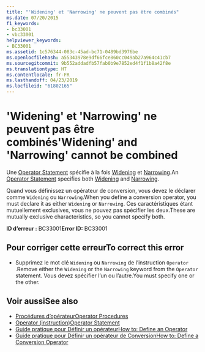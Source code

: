 ```yaml
---
title: "'Widening' et 'Narrowing' ne peuvent pas être combinés"
ms.date: 07/20/2015
f1_keywords:
- bc33001
- vbc33001
helpviewer_keywords:
- BC33001
ms.assetid: 1c576344-083c-45ad-bc71-0489bd3976be
ms.openlocfilehash: a55343978e9df66fce860cc049ab27a964c41cb7
ms.sourcegitcommit: 9b552addadfb57fab0b9e7852ed4f1f1b8a42f8e
ms.translationtype: HT
ms.contentlocale: fr-FR
ms.lasthandoff: 04/23/2019
ms.locfileid: "61802165"
---
```

# <a name="widening-and-narrowing-cannot-be-combined"></a><span data-ttu-id="703bd-102">'Widening' et 'Narrowing' ne peuvent pas être combinés</span><span class="sxs-lookup"><span data-stu-id="703bd-102">'Widening' and 'Narrowing' cannot be combined</span></span>
<span data-ttu-id="703bd-103">Une [Operator Statement](../../visual-basic/language-reference/statements/operator-statement.md) spécifie à la fois [Widening](../../visual-basic/language-reference/modifiers/widening.md) et [Narrowing](../../visual-basic/language-reference/modifiers/narrowing.md).</span><span class="sxs-lookup"><span data-stu-id="703bd-103">An [Operator Statement](../../visual-basic/language-reference/statements/operator-statement.md) specifies both [Widening](../../visual-basic/language-reference/modifiers/widening.md) and [Narrowing](../../visual-basic/language-reference/modifiers/narrowing.md).</span></span>  
  
 <span data-ttu-id="703bd-104">Quand vous définissez un opérateur de conversion, vous devez le déclarer comme `Widening` ou `Narrowing`.</span><span class="sxs-lookup"><span data-stu-id="703bd-104">When you define a conversion operator, you must declare it as either `Widening` or `Narrowing`.</span></span> <span data-ttu-id="703bd-105">Ces caractéristiques étant mutuellement exclusives, vous ne pouvez pas spécifier les deux.</span><span class="sxs-lookup"><span data-stu-id="703bd-105">These are mutually exclusive characteristics, so you cannot specify both.</span></span>  
  
 <span data-ttu-id="703bd-106">**ID d’erreur :** BC33001</span><span class="sxs-lookup"><span data-stu-id="703bd-106">**Error ID:** BC33001</span></span>  
  
## <a name="to-correct-this-error"></a><span data-ttu-id="703bd-107">Pour corriger cette erreur</span><span class="sxs-lookup"><span data-stu-id="703bd-107">To correct this error</span></span>  
  
- <span data-ttu-id="703bd-108">Supprimez le mot clé `Widening` ou `Narrowing` de l’instruction `Operator` .</span><span class="sxs-lookup"><span data-stu-id="703bd-108">Remove either the `Widening` or the `Narrowing` keyword from the `Operator` statement.</span></span> <span data-ttu-id="703bd-109">Vous devez spécifier l’un ou l’autre.</span><span class="sxs-lookup"><span data-stu-id="703bd-109">You must specify one or the other.</span></span>  
  
## <a name="see-also"></a><span data-ttu-id="703bd-110">Voir aussi</span><span class="sxs-lookup"><span data-stu-id="703bd-110">See also</span></span>

- [<span data-ttu-id="703bd-111">Procédures d’opérateur</span><span class="sxs-lookup"><span data-stu-id="703bd-111">Operator Procedures</span></span>](../../visual-basic/programming-guide/language-features/procedures/operator-procedures.md)
- [<span data-ttu-id="703bd-112">Operator (instruction)</span><span class="sxs-lookup"><span data-stu-id="703bd-112">Operator Statement</span></span>](../../visual-basic/language-reference/statements/operator-statement.md)
- [<span data-ttu-id="703bd-113">Guide pratique pour Définir un opérateur</span><span class="sxs-lookup"><span data-stu-id="703bd-113">How to: Define an Operator</span></span>](../../visual-basic/programming-guide/language-features/procedures/how-to-define-an-operator.md)
- [<span data-ttu-id="703bd-114">Guide pratique pour Définir un opérateur de Conversion</span><span class="sxs-lookup"><span data-stu-id="703bd-114">How to: Define a Conversion Operator</span></span>](../../visual-basic/programming-guide/language-features/procedures/how-to-define-a-conversion-operator.md)
